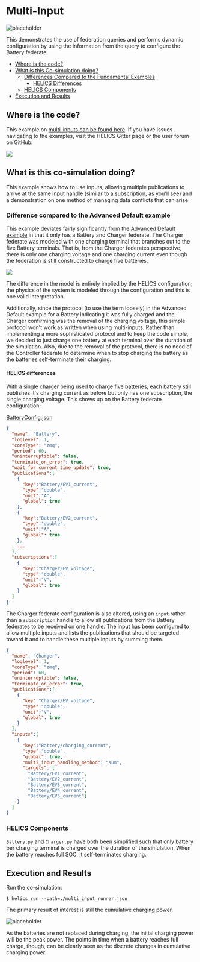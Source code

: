 # Multi-Input


![placeholder](../../../img/user_guide_combinations_advanced.png)


This demonstrates the use of federation queries and performs dynamic configuration by using the information from the query to configure the Battery federate.

* [Where is the code?](#where-is-the-code)
* [What is this Co-simulation doing?](#what-is-this-co-simulation-doing)
	* [Differences Compared to the Fundamental Examples](#differences-compared-to-the-advanced-default-example)
		* [HELICS Differences](#helics-differences)
	* [HELICS Components](#helics-components)
* [Execution and Results](#execution-and-results)


	
	
	

## Where is the code?

This example on [multi-inputs can be found here](https://github.com/GMLC-TDC/HELICS-Examples/tree/master/user_guide_examples/advanced/advanced_message_comm/multi_input). If you have issues navigating to the examples, visit the HELICS Gitter page or the user forum on GitHub.


[![](../../../img/advanced_multi_input_github.png)](https://github.com/GMLC-TDC/HELICS-Examples/tree/master/user_guide_examples/advanced)







## What is this co-simulation doing?

This example shows how to use inputs, allowing multiple publications to arrive at the same input handle (similar to a subscription, as you'll see) and a demonstration on one method of managing data conflicts that can arise.





### Difference compared to the Advanced Default example

This example deviates fairly significantly from the  [Advanced Default example](./advanced_default.md) in that it only has a Battery and Charger federate. The Charger federate was modeled with one charging terminal that branches out to the five Battery terminals. That is, from the Charger federates perspective, there is only one charging voltage and one charging current even though the federation is still constructed to charge five batteries. 


![](../../../img/advanced_multi_input_differences.png)

The difference in the model is entirely implied by the HELICS configuration; the physics of the system is modeled through the configuration and this is one valid interpretation.


Additionally, since the protocol (to use the term loosely) in the Advanced Default example for a Battery indicating it was fully charged and the Charger confirming was the removal of the charging voltage, this simple protocol won't work as written when using multi-inputs. Rather than implementing a more sophisticated protocol and to keep the code simple, we decided to just charge one battery at each terminal over the duration of the simulation. Also, due to the removal of the protocol, there is no need of the Controller federate to determine when to stop charging the battery as the batteries self-terminate their charging.




#### HELICS differences

With a single charger being used to charge five batteries, each battery still publishes it's charging current as before but only has one subscription, the single charging voltage. This shows up on the Battery federate configuration:

[BatteryConfig.json](https://github.com/GMLC-TDC/HELICS-Examples/blob/master/user_guide_examples/advanced/advanced_message_comm/multi_input/BatteryConfig.json)

```json
{
  "name": "Battery",
  "loglevel": 1,
  "coreType": "zmq",
  "period": 60,
  "uninterruptible": false,
  "terminate_on_error": true,
  "wait_for_current_time_update": true,
  "publications":[
    {
      "key":"Battery/EV1_current",
      "type":"double",
      "unit":"A",
      "global": true
    },
    {
      "key":"Battery/EV2_current",
      "type":"double",
      "unit":"A",
      "global": true
    },
	...
  ],
  "subscriptions":[
    {
      "key":"Charger/EV_voltage",
      "type":"double",
      "unit":"V",
      "global": true
    }
  ]
}

```

The Charger federate configuration is also altered, using an `input` rather than a `subscription` handle to allow all publications from the Battery federates to be received on one handle. The input has been configured to allow multiple inputs and lists the publications that should be targeted toward it and to handle these multiple inputs by summing them.

```json
{
  "name": "Charger",
  "loglevel": 1,
  "coreType": "zmq",
  "period": 60,
  "uninterruptible": false,
  "terminate_on_error": true,
  "publications":[
    {
      "key":"Charger/EV_voltage",
      "type":"double",
      "unit":"V",
      "global": true
    }
  ],
  "inputs":[
    {
      "key":"Battery/charging_current",
      "type":"double",
      "global": true,
      "multi_input_handling_method": "sum",
      "targets": [
        "Battery/EV1_current",
        "Battery/EV2_current",
        "Battery/EV3_current",
        "Battery/EV4_current",
        "Battery/EV5_current"]
    }
  ]
}
```


### HELICS Components

`Battery.py` and `Charger.py` have both been simplified such that only battery per charging terminal is charged over the duration of the simulation. When the battery reaches full SOC, it self-terminates charging.



## Execution and Results

Run the co-simulation:

`$ helics run --path=./multi_input_runner.json`

The primary result of interest is still the cumulative charging power.

![placeholder](../../../img/advanced_multi_input_power.png)


As the batteries are not replaced during charging, the initial charging power will be the peak power. The points in time when a battery reaches full charge, though, can be clearly seen as the discrete changes in cumulative charging power.

